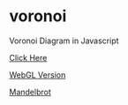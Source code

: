# voronoi
Voronoi Diagram in Javascript

[Click Here](voronoi.html)

[WebGL Version](glVoronoi.html)

[Mandelbrot](glMandelbrot.html)
